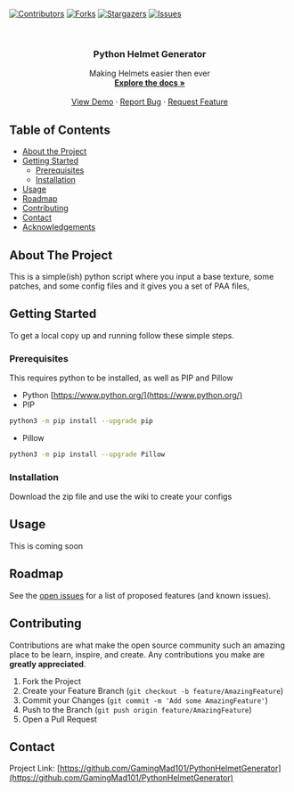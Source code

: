 <!-- Readme modified from the one available at (https://github.com/othneildrew/Best-README-Template/) -->
[![Contributors][contributors-shield]][contributors-url]
[![Forks][forks-shield]][forks-url]
[![Stargazers][stars-shield]][stars-url]
[![Issues][issues-shield]][issues-url]

<br />
<p align="center">
  <h3 align="center">Python Helmet Generator</h3>
  <p align="center">
      Making Helmets easier then ever
    <br />
    <a href="https://github.com/GamingMad101/PythonHelmetGenerator"><strong>Explore the docs »</strong></a>
    <br />
    <br />
    <a href="https://github.com/GamingMad101/PythonHelmetGenerator">View Demo</a>
    ·
    <a href="https://github.com/GamingMad101/PythonHelmetGenerator/issues">Report Bug</a>
    ·
    <a href="https://github.com/GamingMad101/PythonHelmetGenerator/issues">Request Feature</a>
  </p>
</p>

## Table of Contents

* [About the Project](#about-the-project)
* [Getting Started](#getting-started)
  * [Prerequisites](#prerequisites)
  * [Installation](#installation)
* [Usage](#usage)
* [Roadmap](#roadmap)
* [Contributing](#contributing)
* [Contact](#contact)
* [Acknowledgements](#acknowledgements)

## About The Project

This is a simple(ish) python script where you input a base texture, some patches, and some config files and it gives you a set of PAA files,

## Getting Started

To get a local copy up and running follow these simple steps.

### Prerequisites

This requires python to be installed, as well as PIP and Pillow
* Python
[https://www.python.org/](https://www.python.org/)
* PIP
```sh
python3 -m pip install --upgrade pip
```
* Pillow
```sh
python3 -m pip install --upgrade Pillow
```

### Installation

Download the zip file and use the wiki to create your configs

## Usage

This is coming soon

## Roadmap

See the [open issues](https://github.com/GamingMad101/PythonHelmetGenerator/issues) for a list of proposed features (and known issues).

## Contributing

Contributions are what make the open source community such an amazing place to be learn, inspire, and create. Any contributions you make are **greatly appreciated**.

1. Fork the Project
2. Create your Feature Branch (`git checkout -b feature/AmazingFeature`)
3. Commit your Changes (`git commit -m 'Add some AmazingFeature'`)
4. Push to the Branch (`git push origin feature/AmazingFeature`)
5. Open a Pull Request

## Contact

Project Link: [https://github.com/GamingMad101/PythonHelmetGenerator](https://github.com/GamingMad101/PythonHelmetGenerator)

<!-- MARKDOWN LINKS & IMAGES -->
<!-- https://www.markdownguide.org/basic-syntax/#reference-style-links -->
[contributors-shield]: https://img.shields.io/github/contributors/GamingMad101/repo.svg?style=flat-square
[contributors-url]: https://github.com/GamingMad101/repo/graphs/contributors
[forks-shield]: https://img.shields.io/github/forks/GamingMad101/repo.svg?style=flat-square
[forks-url]: https://github.com/GamingMad101/repo/network/members
[stars-shield]: https://img.shields.io/github/stars/GamingMad101/repo.svg?style=flat-square
[stars-url]: https://github.com/GamingMad101/repo/stargazers
[issues-shield]: https://img.shields.io/github/issues/GamingMad101/repo.svg?style=flat-square
[issues-url]: https://github.com/GamingMad101/repo/issues
